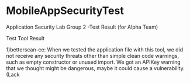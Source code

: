 # MobileAppSecurityTest
Application Security Lab Group 2 -Test Result (for Alpha Team)

Test Tool Result

1)betterscan-ce:
When we tested the application file with this tool, we did not receive any security threats other than simple clean code warnings, such as empty constructor or unused import. We got an APIKey warning that we thought might be dangerous, maybe it could cause a vulnerability.(Lack 
